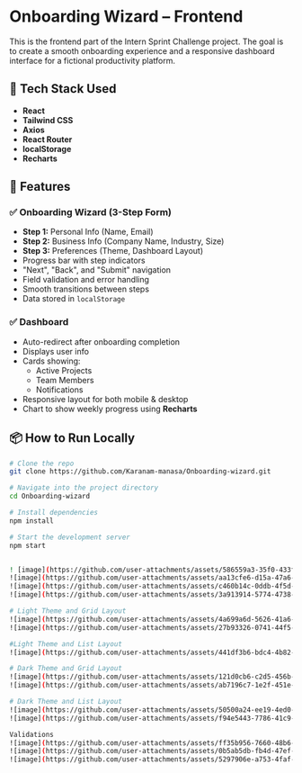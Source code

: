 
# Onboarding Wizard – Frontend

This is the frontend part of the Intern Sprint Challenge project. The goal is to create a smooth onboarding experience and a responsive dashboard interface for a fictional productivity platform.

## 🚀 Tech Stack Used

- **React**
- **Tailwind CSS** 
- **Axios** 
- **React Router**
- **localStorage** 
- **Recharts** 

## 🎯 Features

  ### ✅ Onboarding Wizard (3-Step Form)
  - **Step 1:** Personal Info (Name, Email)
  - **Step 2:** Business Info (Company Name, Industry, Size)
  - **Step 3:** Preferences (Theme, Dashboard Layout)
  - Progress bar with step indicators
  - "Next", "Back", and "Submit" navigation
  - Field validation and error handling
  - Smooth transitions between steps
  - Data stored in `localStorage`

  ### ✅ Dashboard
  - Auto-redirect after onboarding completion
  - Displays user info
  - Cards showing:
    - Active Projects
    - Team Members
    - Notifications
  - Responsive layout for both mobile & desktop
  - Chart to show weekly progress using **Recharts**

## 📦 How to Run Locally

```bash
# Clone the repo
git clone https://github.com/Karanam-manasa/Onboarding-wizard.git

# Navigate into the project directory
cd Onboarding-wizard

# Install dependencies
npm install

# Start the development server
npm start


! [image](https://github.com/user-attachments/assets/586559a3-35f0-433f-87ec-562e24d6feda)
![image](https://github.com/user-attachments/assets/aa13cfe6-d15a-47a6-b79d-da48723fe711)
![image](https://github.com/user-attachments/assets/c460b14c-0ddb-4f5d-b5fe-dd0a040adf0d)
![image](https://github.com/user-attachments/assets/3a913914-5774-4738-be27-120908576d0e)

# Light Theme and Grid Layout
![image](https://github.com/user-attachments/assets/4a699a6d-5626-41a6-bc6f-d04eb15cb06f)
![image](https://github.com/user-attachments/assets/27b93326-0741-44f5-bc45-f27a87d1e900)

#Light Theme and List Layout
![image](https://github.com/user-attachments/assets/441df3b6-bdc4-4b82-a716-77c05a83d08f)

# Dark Theme and Grid Layout
![image](https://github.com/user-attachments/assets/121d0cb6-c2d5-456b-899e-fad84f45e5f5)
![image](https://github.com/user-attachments/assets/ab7196c7-1e2f-451e-8529-674f49e91bf2)

# Dark Theme and List Layout
![image](https://github.com/user-attachments/assets/50500a24-ee19-4ed0-8162-363fedc901ac)
![image](https://github.com/user-attachments/assets/f94e5443-7786-41c9-9293-752d6acca504)

Validations
![image](https://github.com/user-attachments/assets/ff35b956-7660-48b6-bbfd-b771954a2cdb)
![image](https://github.com/user-attachments/assets/0b5ab5db-fb4d-47ef-9ef2-0b96ea6adff6)
![image](https://github.com/user-attachments/assets/5297906e-a753-4faf-b2cd-ff310f90e03d)










